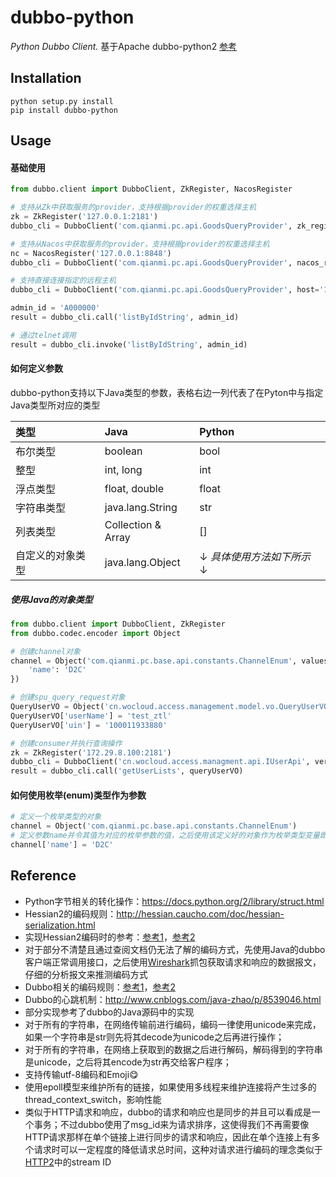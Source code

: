 # dubbo-python

_Python Dubbo Client._
基于Apache dubbo-python2 [参考](https://github.com/apache/dubbo-python2)

## Installation

    python setup.py install
    pip install dubbo-python

## Usage

#### 基础使用

```python
from dubbo.client import DubboClient, ZkRegister, NacosRegister

# 支持从Zk中获取服务的provider，支持根据provider的权重选择主机
zk = ZkRegister('127.0.0.1:2181')
dubbo_cli = DubboClient('com.qianmi.pc.api.GoodsQueryProvider', zk_register=zk)

# 支持从Nacos中获取服务的provider，支持根据provider的权重选择主机
nc = NacosRegister('127.0.0.1:8848')
dubbo_cli = DubboClient('com.qianmi.pc.api.GoodsQueryProvider', nacos_register=nc)

# 支持直接连接指定的远程主机
dubbo_cli = DubboClient('com.qianmi.pc.api.GoodsQueryProvider', host='127.0.0.1:20880')

admin_id = 'A000000'
result = dubbo_cli.call('listByIdString', admin_id)

# 通过telnet调用
result = dubbo_cli.invoke('listByIdString', admin_id)
```

#### 如何定义参数

dubbo-python支持以下Java类型的参数，表格右边一列代表了在Pyton中与指定Java类型所对应的类型

| 类型 | Java | Python |
| :--- | :--- | :--- |
| 布尔类型 | boolean | bool |
| 整型 | int, long | int |
| 浮点类型 | float, double | float |
| 字符串类型 | java.lang.String | str |
| 列表类型 | Collection & Array | [] |
| 自定义的对象类型 | java.lang.Object | ↓ _具体使用方法如下所示_ ↓ |

##### 使用Java的对象类型
```python
from dubbo.client import DubboClient, ZkRegister
from dubbo.codec.encoder import Object

# 创建channel对象
channel = Object('com.qianmi.pc.base.api.constants.ChannelEnum', values={
    'name': 'D2C'
})

# 创建spu_query_request对象
QueryUserVO = Object('cn.wocloud.access.management.model.vo.QueryUserVO')
QueryUserVO['userName'] = 'test_ztl'
QueryUserVO['uin'] = '100011933880'

# 创建consumer并执行查询操作
zk = ZkRegister('172.29.8.100:2181')
dubbo_cli = DubboClient('cn.wocloud.access.managment.api.IUserApi', version=None, duboo_version='2.8.4', zk_register=zk)
result = dubbo_cli.call('getUserLists', queryUserVO)

```

#### 如何使用枚举(enum)类型作为参数

```python
# 定义一个枚举类型的对象
channel = Object('com.qianmi.pc.base.api.constants.ChannelEnum')
# 定义参数name并令其值为对应的枚举参数的值，之后使用该定义好的对象作为枚举类型变量即可
channel['name'] = 'D2C'
```

## Reference

* Python字节相关的转化操作：<https://docs.python.org/2/library/struct.html>
* Hessian2的编码规则：<http://hessian.caucho.com/doc/hessian-serialization.html>
* 实现Hessian2编码时的参考：[参考1](https://github.com/WKPlus/pyhessian2/blob/3.1.5/pyhessian2/encoder.py)，[参考2](https://github.com/zhouyougit/PyDubbo/blob/master/dubbo/hessian2.py)
* 对于部分不清楚且通过查阅文档仍无法了解的编码方式，先使用Java的dubbo客户端正常调用接口，之后使用[Wireshark](https://en.wikipedia.org/wiki/Wireshark)抓包获取请求和响应的数据报文，仔细的分析报文来推测编码方式
* Dubbo相关的编码规则：[参考1](http://fe.58qf.com/2017/11/07/node-dubbo/)，[参考2](http://cxis.me/2017/03/19/Dubbo%E4%B8%AD%E7%BC%96%E7%A0%81%E5%92%8C%E8%A7%A3%E7%A0%81%E7%9A%84%E8%A7%A3%E6%9E%90/)
* Dubbo的心跳机制：<http://www.cnblogs.com/java-zhao/p/8539046.html>
* 部分实现参考了dubbo的Java源码中的实现
* 对于所有的字符串，在网络传输前进行编码，编码一律使用unicode来完成，如果一个字符串是str则先将其decode为unicode之后再进行操作；
* 对于所有的字符串，在网络上获取到的数据之后进行解码，解码得到的字符串是unicode，之后将其encode为str再交给客户程序；
* 支持传输utf-8编码和Emoji😋
* 使用epoll模型来维护所有的链接，如果使用多线程来维护连接将产生过多的thread_context_switch，影响性能
* 类似于HTTP请求和响应，dubbo的请求和响应也是同步的并且可以看成是一个事务；不过dubbo使用了msg_id来为请求排序，这使得我们不再需要像HTTP请求那样在单个链接上进行同步的请求和响应，因此在单个连接上有多个请求时可以一定程度的降低请求总时间，这种对请求进行编码的理念类似于[HTTP2](https://zh.wikipedia.org/wiki/HTTP/2)中的stream ID 

